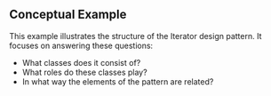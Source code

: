 ## Conceptual Example

This example illustrates the structure of the Iterator design pattern. It focuses on answering these questions:

- What classes does it consist of?
- What roles do these classes play?
- In what way the elements of the pattern are related?
